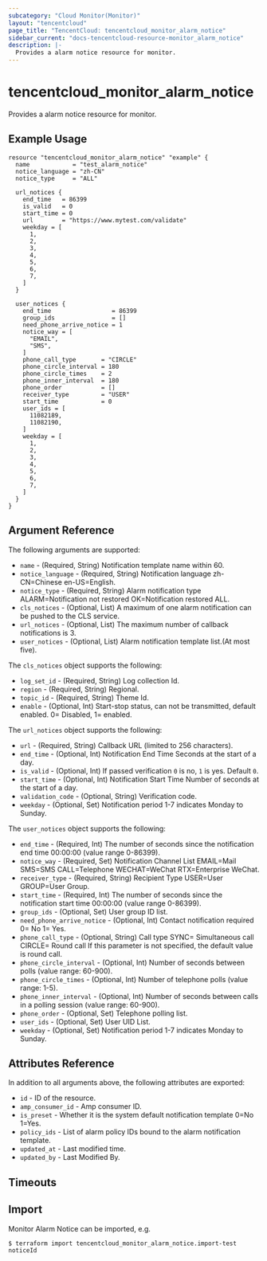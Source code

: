 ```yaml
---
subcategory: "Cloud Monitor(Monitor)"
layout: "tencentcloud"
page_title: "TencentCloud: tencentcloud_monitor_alarm_notice"
sidebar_current: "docs-tencentcloud-resource-monitor_alarm_notice"
description: |-
  Provides a alarm notice resource for monitor.
---
```


# tencentcloud_monitor_alarm_notice

Provides a alarm notice resource for monitor.

## Example Usage

```hcl
resource "tencentcloud_monitor_alarm_notice" "example" {
  name            = "test_alarm_notice"
  notice_language = "zh-CN"
  notice_type     = "ALL"

  url_notices {
    end_time   = 86399
    is_valid   = 0
    start_time = 0
    url        = "https://www.mytest.com/validate"
    weekday = [
      1,
      2,
      3,
      4,
      5,
      6,
      7,
    ]
  }

  user_notices {
    end_time                 = 86399
    group_ids                = []
    need_phone_arrive_notice = 1
    notice_way = [
      "EMAIL",
      "SMS",
    ]
    phone_call_type       = "CIRCLE"
    phone_circle_interval = 180
    phone_circle_times    = 2
    phone_inner_interval  = 180
    phone_order           = []
    receiver_type         = "USER"
    start_time            = 0
    user_ids = [
      11082189,
      11082190,
    ]
    weekday = [
      1,
      2,
      3,
      4,
      5,
      6,
      7,
    ]
  }
}
```

## Argument Reference

The following arguments are supported:

* `name` - (Required, String) Notification template name within 60.
* `notice_language` - (Required, String) Notification language zh-CN=Chinese en-US=English.
* `notice_type` - (Required, String) Alarm notification type ALARM=Notification not restored OK=Notification restored ALL.
* `cls_notices` - (Optional, List) A maximum of one alarm notification can be pushed to the CLS service.
* `url_notices` - (Optional, List) The maximum number of callback notifications is 3.
* `user_notices` - (Optional, List) Alarm notification template list.(At most five).

The `cls_notices` object supports the following:

* `log_set_id` - (Required, String) Log collection Id.
* `region` - (Required, String) Regional.
* `topic_id` - (Required, String) Theme Id.
* `enable` - (Optional, Int) Start-stop status, can not be transmitted, default enabled. 0= Disabled, 1= enabled.

The `url_notices` object supports the following:

* `url` - (Required, String) Callback URL (limited to 256 characters).
* `end_time` - (Optional, Int) Notification End Time Seconds at the start of a day.
* `is_valid` - (Optional, Int) If passed verification `0` is no, `1` is yes. Default `0`.
* `start_time` - (Optional, Int) Notification Start Time Number of seconds at the start of a day.
* `validation_code` - (Optional, String) Verification code.
* `weekday` - (Optional, Set) Notification period 1-7 indicates Monday to Sunday.

The `user_notices` object supports the following:

* `end_time` - (Required, Int) The number of seconds since the notification end time 00:00:00 (value range 0-86399).
* `notice_way` - (Required, Set) Notification Channel List EMAIL=Mail SMS=SMS CALL=Telephone WECHAT=WeChat RTX=Enterprise WeChat.
* `receiver_type` - (Required, String) Recipient Type USER=User GROUP=User Group.
* `start_time` - (Required, Int) The number of seconds since the notification start time 00:00:00 (value range 0-86399).
* `group_ids` - (Optional, Set) User group ID list.
* `need_phone_arrive_notice` - (Optional, Int) Contact notification required 0= No 1= Yes.
* `phone_call_type` - (Optional, String) Call type SYNC= Simultaneous call CIRCLE= Round call If this parameter is not specified, the default value is round call.
* `phone_circle_interval` - (Optional, Int) Number of seconds between polls (value range: 60-900).
* `phone_circle_times` - (Optional, Int) Number of telephone polls (value range: 1-5).
* `phone_inner_interval` - (Optional, Int) Number of seconds between calls in a polling session (value range: 60-900).
* `phone_order` - (Optional, Set) Telephone polling list.
* `user_ids` - (Optional, Set) User UID List.
* `weekday` - (Optional, Set) Notification period 1-7 indicates Monday to Sunday.

## Attributes Reference

In addition to all arguments above, the following attributes are exported:

* `id` - ID of the resource.
* `amp_consumer_id` - Amp consumer ID.
* `is_preset` - Whether it is the system default notification template 0=No 1=Yes.
* `policy_ids` - List of alarm policy IDs bound to the alarm notification template.
* `updated_at` - Last modified time.
* `updated_by` - Last Modified By.


## Timeouts

<no value>


## Import

Monitor Alarm Notice can be imported, e.g.

```
$ terraform import tencentcloud_monitor_alarm_notice.import-test noticeId
```

